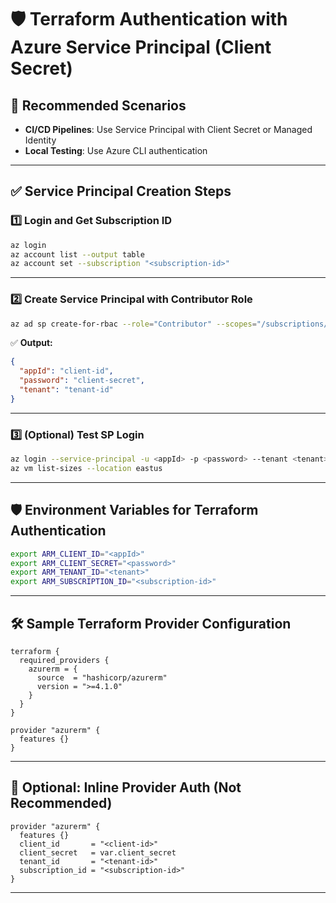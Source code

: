 # 🛡️ Terraform Authentication with Azure Service Principal (Client Secret)

## 🔹 Recommended Scenarios

* **CI/CD Pipelines**: Use Service Principal with Client Secret or Managed Identity
* **Local Testing**: Use Azure CLI authentication

---

## ✅ Service Principal Creation Steps

### 1️⃣ Login and Get Subscription ID

```bash
az login
az account list --output table
az account set --subscription "<subscription-id>"
```

---

### 2️⃣ Create Service Principal with Contributor Role

```bash
az ad sp create-for-rbac --role="Contributor" --scopes="/subscriptions/<subscription-id>"
```

✅ **Output:**

```json
{
  "appId": "client-id",
  "password": "client-secret",
  "tenant": "tenant-id"
}
```

---

### 3️⃣ (Optional) Test SP Login

```bash
az login --service-principal -u <appId> -p <password> --tenant <tenant>
az vm list-sizes --location eastus
```

---

## 🛡️ Environment Variables for Terraform Authentication

```bash
export ARM_CLIENT_ID="<appId>"
export ARM_CLIENT_SECRET="<password>"
export ARM_TENANT_ID="<tenant>"
export ARM_SUBSCRIPTION_ID="<subscription-id>"
```

---

## 🛠️ Sample Terraform Provider Configuration

```hcl
terraform {
  required_providers {
    azurerm = {
      source  = "hashicorp/azurerm"
      version = ">=4.1.0"
    }
  }
}

provider "azurerm" {
  features {}
}
```

---

## 📝 Optional: Inline Provider Auth (Not Recommended)

```hcl
provider "azurerm" {
  features {}
  client_id       = "<client-id>"
  client_secret   = var.client_secret
  tenant_id       = "<tenant-id>"
  subscription_id = "<subscription-id>"
}
```

---

